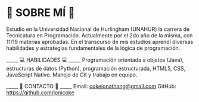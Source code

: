 # 👔  SOBRE MÍ  👖 
Estudio en la Universidad Nacional de Hurlingham (UNAHUR) la carrera de Tecnicatura en Programación. Actualmente por el 2do año de la misma, con 11/19 materias aprobadas. 
 En el transcurso de mis estudios aprendí diversas habilidades y estrategias fundamentales de la lógica de programación.

_____    💻 HABILIDADES 💻     _____
 Programación orientada a objetos (Java), estructuras de datos (Python), programación estructurada, HTML5, CSS, JavaScript Nativo. Manejo de Git y trabajo en equipo.
    
_____    📩  CONTACTO   📩     _____
Email: cokejonathang@gmail.com
GitHub: https://github.com/jonicoke
